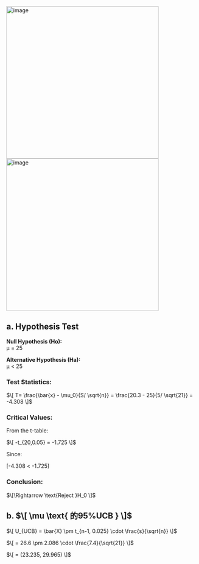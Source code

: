 <img width="400" alt="image" src="https://github.com/user-attachments/assets/4758607b-21c7-4e90-9abc-ffd5bf710fa3" />
<img width="400" alt="image" src="https://github.com/user-attachments/assets/b5df7860-cc1e-4410-89e4-ff1b59b99cf2" />  

## a. Hypothesis Test 
**Null Hypothesis (Ho):**   
μ = 25  

**Alternative Hypothesis (Ha):**  
μ < 25  

### Test Statistics:
$\[ T= \frac{\bar{x} - \mu_0}{S/ \sqrt{n}} = \frac{20.3 - 25}{5/ \sqrt{21}} = -4.308 \]$

### Critical Values:
From the t-table:  

$\[ -t_{20,0.05} = -1.725 \]$

Since:  

[-4.308 < -1.725]

### Conclusion:
$\[\Rightarrow \text{Reject }H_0 \]$
##  

## b. $\[ \mu \text{ 的95%UCB } \]$

$\[ U_{UCB} = \bar{X} \pm t_{n-1, 0.025} \cdot \frac{s}{\sqrt{n}} \]$

$\[ = 26.6 \pm 2.086 \cdot \frac{7.4}{\sqrt{21}} \]$

$\[ = (23.235, 29.965) \]$
